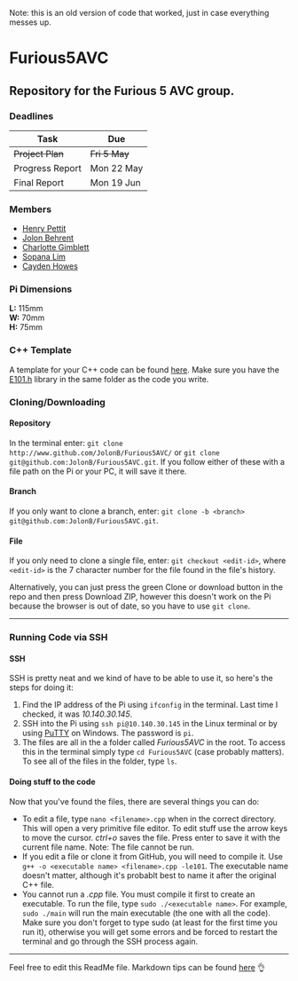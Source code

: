 Note: this is an old version of code that worked, just in case everything messes up.

# Furious5AVC
Repository for the Furious 5 AVC group.
---

### Deadlines

 Task | Due 
------|----
~~Project Plan~~    | ~~Fri 5 May~~ 
Progress Report | Mon 22 May 
Final Report | Mon 19 Jun 

### Members
* [Henry Pettit](https://github.com/henry-g-c-pettit)
* [Jolon Behrent](https://github.com/JolonB)
* [Charlotte Gimblett](https://github.com/charlottegimblett)
* [Sopana Lim](https://github.com/Posmil)
* [Cayden Howes](https://github.com/cwohowes)

### Pi Dimensions
**L:** 115mm  
**W:** 70mm  
**H:** 75mm
<!--Protip: If you want to do a line break, put 2 spaces at the end of your sentence and press enter. Otherwise, press enter twice to 
do a new paragraph-->

### C++ Template
A template for your C++ code can be found [here](https://github.com/JolonB/Furious5AVC/blob/master/c%2B%2BTemplate.cpp). Make sure
you have the [E101.h](https://github.com/JolonB/Furious5AVC/blob/master/E101.h) library in the same folder as the code you write.

### Cloning/Downloading
#### Repository
In the terminal enter: `git clone http://www.github.com/JolonB/Furious5AVC/` or `git clone git@github.com:JolonB/Furious5AVC.git`. If you follow either of these with a file path on the Pi or your PC, it will save it there.

#### Branch
If you only want to clone a branch, enter: `git clone -b <branch> git@github.com:JolonB/Furious5AVC.git`.

#### File  
If you only need to clone a single file, enter: `git checkout <edit-id>`, where `<edit-id>` is the 7 character number for the file found
in the file's history.

Alternatively, you can just press the green Clone or download button in the repo and then press Download ZIP, however this doesn't work
on the Pi because the browser is out of date, so you have to use `git clone`.

---
### Running Code via SSH
#### SSH
SSH is pretty neat and we kind of have to be able to use it, so here's the steps for doing it:
1. Find the IP address of the Pi using `ifconfig` in the terminal. Last time I checked, it was *10.140.30.145*.
1. SSH into the Pi using `ssh pi@10.140.30.145` in the Linux terminal or by using [PuTTY](http://www.putty.org/) on Windows.
The password is `pi`.
1. The files are all in the a folder called *Furious5AVC* in the root. To access this in the terminal simply type `cd Furious5AVC` <!-- cd means change directory --> (case probably matters). To see all of the files in the folder, type `ls`. <!-- ls means list -->
#### Doing stuff to the code
Now that you've found the files, there are several things you can do:  
* To edit a file, type `nano <filename>.cpp` when in the correct directory. This will open a very primitive file editor. To edit stuff 
use the arrow keys to move the cursor. *ctrl+o* saves the file. Press enter to save it with the current file name. Note: The file
cannot be run.  
* If you edit a file or clone it from GitHub, you will need to compile it. Use `g++ -o <executable name> <filename>.cpp -le101`. The 
executable name doesn't matter, although it's probablt best to name it after the original C++ file.  
* You cannot run a *.cpp* file. You must compile it first to create an executable. To run the file, type `sudo ./<executable name>`.
For example, `sudo ./main` will run the main executable (the one with all the code). Make sure you don't forget to type sudo (at least
 for the first time you run it), otherwise you will get some errors and be forced to restart the terminal and go through the SSH process
 again.

---
Feel free to edit this ReadMe file. Markdown tips can be found [here](https://guides.github.com/features/mastering-markdown/) :ok_hand:
